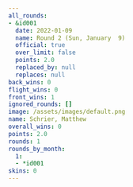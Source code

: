 ```yaml
---
all_rounds:
- &id001
  date: 2022-01-09
  name: Round 2 (Sun, January  9)
  official: true
  over_limit: false
  points: 2.0
  replaced_by: null
  replaces: null
back_wins: 0
flight_wins: 0
front_wins: 1
ignored_rounds: []
image: /assets/images/default.png
name: Schrier, Matthew
overall_wins: 0
points: 2.0
rounds: 1
rounds_by_month:
  1:
  - *id001
skins: 0
---
```

